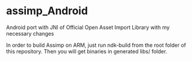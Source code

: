 # assimp_Android
Android port with JNI of Official Open Asset Import Library with my necessary changes

In order to build Assimp on ARM, just run ndk-build from the root folder of this repository.
Then you will get binaries in generated libs/ folder.
